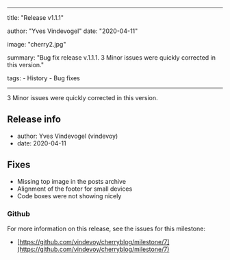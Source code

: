 ---

title: "Release v1.1.1"

author: "Yves Vindevogel"
date: "2020-04-11"

image: "cherry2.jpg"

summary: "Bug fix release v.1.1.1. 3 Minor issues were quickly corrected in this version."

tags:
    - History
    - Bug fixes
    
----------

3 Minor issues were quickly corrected in this version.

## Release info

- author: Yves Vindevogel (vindevoy)
- date: 2020-04-11

## Fixes

- Missing top image in the posts archive
- Alignment of the footer for small devices
- Code boxes were not showing nicely

### Github 

For more information on this release, see the issues for this milestone:

- [https://github.com/vindevoy/cherryblog/milestone/7](https://github.com/vindevoy/cherryblog/milestone/7)